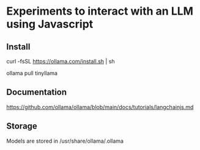 # Experiments to interact with an LLM using Javascript

## Install

curl -fsSL https://ollama.com/install.sh | sh

ollama pull tinyllama

## Documentation

https://github.com/ollama/ollama/blob/main/docs/tutorials/langchainjs.md

## Storage

Models are stored in /usr/share/ollama/.ollama

